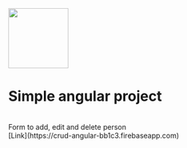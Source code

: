 <img src="https://upload.wikimedia.org/wikipedia/commons/c/cf/Angular_full_color_logo.svg" align="top" height="120"/>
<h1>Simple angular project</h1></br>
Form to add, edit and delete person </br>
[Link](https://crud-angular-bb1c3.firebaseapp.com)
